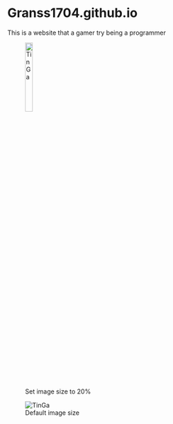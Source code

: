 # Granss1704.github.io
This is a website that a gamer try being a programmer
<figure>
<img src = "TinNef.jpg"
     width = "20%"
     alt = "TinGa">
<figcaption>Set image size to 20%</figcaptioin>
</figure>

<figure>
<img src = "TinNef.JPG"
     alt = "TinGa">
<figcaption>Default image size</figcaption>
</figure>
